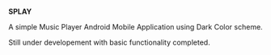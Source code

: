 <b>SPLAY</b>

A simple Music Player Android Mobile Application using Dark Color scheme. 

Still under developement with basic functionality completed.


